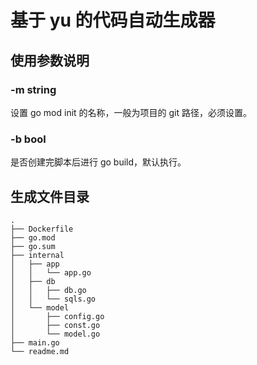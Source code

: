 # 基于 yu 的代码自动生成器

## 使用参数说明

### -m string

设置 go mod init 的名称，一般为项目的 git 路径，必须设置。

### -b bool

是否创建完脚本后进行 go build，默认执行。

## 生成文件目录

```shell
.
├── Dockerfile
├── go.mod
├── go.sum
├── internal
│   ├── app
│   │   └── app.go
│   ├── db
│   │   ├── db.go
│   │   └── sqls.go
│   └── model
│       ├── config.go
│       ├── const.go
│       └── model.go
├── main.go
└── readme.md
```
